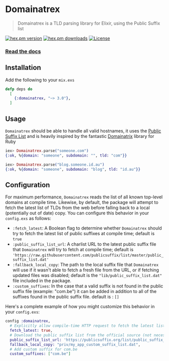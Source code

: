 # Domainatrex

> Domainatrex is a TLD parsing library for Elixir, using the Public Suffix list

[![hex.pm version](https://img.shields.io/hexpm/v/domainatrex.svg)](https://hex.pm/packages/domainatrex) [![hex.pm downloads](https://img.shields.io/hexpm/dt/domainatrex.svg)](https://hex.pm/packages/domainatrex) [![License](http://img.shields.io/badge/license-MIT-brightgreen.svg)](http://opensource.org/licenses/MIT)

### [Read the docs](https://hexdocs.pm/domainatrex)

## Installation

Add the following to your `mix.exs`

```elixir
defp deps do
  [
    {:domainatrex, "~> 3.0"},
  ]
```

## Usage

`Domainatrex` should be able to handle all valid hostnames, it uses the
[Public Suffix List](https://publicsuffix.org/list/) and is heavily inspired by the fantastic
[Domainatrix](https://github.com/pauldix/domainatrix) library for Ruby

```elixir
iex> Domainatrex.parse("someone.com")
{:ok, %{domain: "someone", subdomain: "", tld: "com"}}

iex> Domainatrex.parse("blog.someone.id.au")
{:ok, %{domain: "someone", subdomain: "blog", tld: "id.au"}}
```

## Configuration

For maximum performance, `Domainatrex` reads the list of all known top-level domains at compile
time. Likewise, by default, the package will attempt to fetch the latest list of TLDs from the
web before falling back to a local (potentially out of date) copy. You can configure this behavior
in your `config.exs` as follows:

- `:fetch_latest`: A Boolean flag to determine whether `Domainatrex` should try to fetch the
  latest list of public suffixes at compile time; default is `true`
- `:public_suffix_list_url`: A charlist URL to the latest public suffix file that `Domainatrex`
  will try to fetch at compile time; default is
  `'https://raw.githubusercontent.com/publicsuffix/list/master/public_suffix_list.dat'`
- `:fallback_local_copy`: The path to the local suffix file that `Domainatrex` will use if it
  wasn't able to fetch a fresh file from the URL, or if fetching updated files was disabled;
  default is the `"lib/public_suffix_list.dat"` file included in the package.
- `:custom_suffixes`: In the case that a valid suffix is not found in the public suffix file (example: "com.be") it can be added in addition to all of the suffixes found in the public suffix file. default is : `[]`

Here's a complete example of how you might customize this behavior in your `config.exs`:

```elixir
config :domainatrex,
  # Explicitly allow compile-time HTTP request to fetch the latest list of TLDs (default)
  fetch_latest: true,
  # Download the public suffix list from the official source (not necessarily tested with Domainatrex!)
  public_suffix_list_url: 'https://publicsuffix.org/list/public_suffix_list.dat',
  fallback_local_copy: "priv/my_app_custom_suffix_list.dat",
  # Add custom suffix for com.be
  custom_suffixes: ["com.be"]
```
